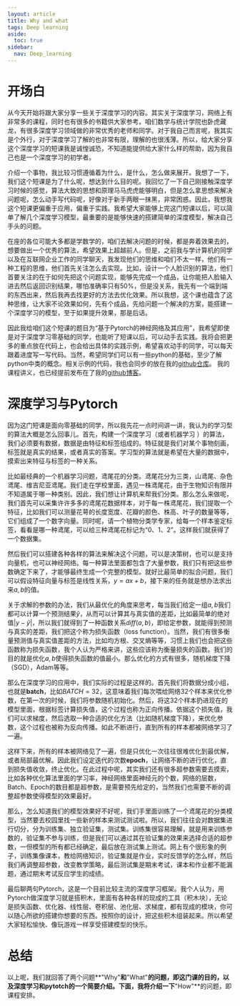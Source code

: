 ```yaml
---
layout: article
title: Why and what
tags: Deep learning
aside:
  toc: true
sidebar:
  nav: Deep_learning
---
```


# 开场白

从今天开始将跟大家分享一些关于深度学习的内容。其实关于深度学习，网络上有非常多的课程，同时也有很多的书籍供大家参考。咱们数学与统计学院也卧虎藏龙，有很多深度学习领域做的非常优秀的老师和同学。对于我自己而言呢，我其实是个外行，对于深度学习了解的也非常有限，理解的也很浅薄。所以，给大家分享这个深度学习的短课我是诚惶诚恐，不知道能提供给大家什么样的帮助，因为我自己也是一个深度学习的初学者。

介绍一个事物，我比较习惯遵循着为什么，是什么，怎么做来展开。我想了一下，我们这个短课是为了什么呢，想达到什么目的呢。我回忆了一下自己刚接触深度学习时候的感觉，算法大致的思想和原理马马虎虎能够明白，但是怎么拿思想来解决问题呢，怎么动手写代码呢，好像对于新手两眼一抹黑，非常困惑。因此，我想我这个短课更偏重于应用，偏重于实践。我希望大家能够上完这门短课以后，可以简单了解几个深度学习模型，最重要的是能够快速的搭建简单的深度模型，解决自己手头的问题。<!--more-->

在座的各位可能大多都是学数学的，咱们去解决问题的时候，都是奔着效果去的，想要做出一个优秀的算法，希望效果上超越前人。但是，之前我与学计算机的同学以及在互联网企业工作的同学聊天，我发现他们的思维和咱们不太一样，他们有一种工程的思维，他们首先关注怎么去实现。比如，设计一个人脸识别的算法，他们首要关注的在于如何先把这个问题实现，能够先完成一个成品，让你能把人脸输入进去然后返回识别结果，哪怕准确率只有50%，但是没关系，我先有一个端到端的东西出来，然后我再去找更好的方法去优化效果。所以我想，这个课也蕴含了这种思维，让大家不论效果如何，先有个成品，先给问题一个解决的方案，能搭建一个深度学习的模型，至于如果提升效果，那是后话。

因此我给咱们这个短课的题目为“基于Pytorch的神经网络及其应用”，我希望即使是对于深度学习零基础的同学，也能听了短课以后，可以动手去实践。我将会把更多的重点放在代码上，也会给出具体的实践示例，希望喜欢动手的同学，可以每天跟着进度写一写代码。当然，希望同学们可以有一些python的基础，至少了解python中类的概念。相关示例的代码，我也会同步的放在我的[github仓库](https://github.com/Wu-Haonan/Deep_learning_short_course/)。
我的课程讲义，也已经提前发布在了我的[github博客](https://wu-haonan.github.io/2022/01/10/Why_and_what.html)。

# 深度学习与Pytorch

因为这门短课是面向零基础的同学，所以我先花一点时间讲一讲，我认为的学习型的算法大概是怎么回事儿。首先，构建一个深度学习（或者机器学习 ）的算法，我们必须要有数据，数据是由特征和标签组成的。特征就是我们对某个事物刻画，标签就是真实的结果，或者真实的答案。学习型的算法就是希望在大量的数据中，摸索出来特征与标签的一种关系。

比如最经典的一个机器学习问题，鸢尾花的分类。鸢尾花分为三类，山鸢尾、杂色鸢尾、维吉尼亚鸢尾。我们走在学校里面，遇见一株鸢尾花，由于生物知识有限并不知道属于哪一种类别。因此，我们想让计算机来帮我们分类。那么怎么来做呢，我们首先可以采集许许多多的鸢尾花数据样本，对于每一株鸢尾花，我们提取一个特征，比如我们可以测量花萼的长度宽度、花瓣的颜色、株高、叶子的数量等等，它们组成了一个数字向量。同时呢，请一个植物分类学专家，给每一个样本鉴定标签，看看是哪一种鸢尾，可以给三种鸢尾花标记为“0、1、2”。这样我们就获得了一个数据集。

然后我们可以搭建各种各样的算法来解决这个问题，可以是决策树，也可以是支持向量机，也可以神经网络。每一种算法里面都包含了大量参数，我们只有把这些参数确定下来了，才能够最终生成一个完整的模型。就好比最简单的拟合问题，我们可以假设特征向量与标签是线性关系，${ y=ax+b }$，接下来的任务就是想办法求出来${ a,b }$的值。

关于求解的参数的办法，我们从最优化的角度来思考，每当我们给定一组${ a,b }$我们都可以计算一个预测结果${ \hat{y} }$，从而可以计算其与真实值的差距，比如最简单的绝对值${ \lvert y-\hat{y} \rvert }$，所以我们就得到了一种函数关系${ diff(a,b) }$，即给定参数，就能得到预测与真实的差距，我们把这个称为损失函数（loss function）。当然，我们有很多衡量预测值与真实值差距的方法，比如均方根、交叉熵等等，习惯上我们也会把这些函数称为损失函数，我个人认为严格来讲，这些应该称为衡量损失的函数。我们的目的就是优化${ a,b }$使得损失函数的值最小。那么优化的方式有很多，随机梯度下降（SGD），Adam等等。

那么在深度学习的应用中，我们实际的过程是这样的。首先我们将数据分成小组，也就是**batch**，比如${ BATCH=32 }$，这意味着我们每次喂给网络32个样本来优化参数，在第一次的时候，我们将参数随机初始化。然后，将这32个样本扔进现在的模型里面，根据标签计算损失值，这个过程也称为正向传播。依据这个损失值，我们可以求梯度，然后选取一种合适的优化方法（比如随机梯度下降），来优化参数，这个过程也被称为反向传播。如此不断进行，直到所有的样本都被网络学习了一遍。

这样下来，所有的样本被网络见了一遍，但是只优化一次往往很难优化到最优解，或者局部最优解。因此我们设定迭代的次数**epoch**，让网络不断的进行优化，直到损失值收敛，终止优化。在此过程中呢，其实我们还有很多超参数需要去摸索，比如各种优化算法里面的学习率，神经网络里面神经元的个数，网络的层数，Batch、Epoch的数目都是超参数，是需要预先给定的，当然我们也需要不断的调整超参数使得模型的效果最好。

那么，怎么知道我们的模型效果好不好呢，我们手里面训练了一个鸢尾花的分类模型，当然要去校园里找一些新的样本来测试测试啦。所以，我们往往会对数据集进行切分，分为训练集、独立验证集，测试集。训练集很容易理解，就是用来训练参数的，验证集不参与训练，但是我们可以通过其在验证集的效果来选择合适的超参数，一但模型的所有都已经确定，最后放在测试集上测试。网上有个很形象的例子，训练集像课本，教给网络知识，验证集就是作业，实时反馈学的怎么样，然后我们再调整超参数，改变教学策略，最后测试集是期末考试，课本和作业都不能漏题，通过期末考试反应学生的成绩。

最后聊两句Pytorch，这是一个目前比较主流的深度学习框架。我个人认为，用Pytorch做深度学习就是搭积木，里面有各种各样的现成的工具（积木块），无论是损失函数、优化器、线性层、卷积层、池化层、求梯度，都有现成的模块，你可以随心所欲的搭建你想要的东西。按照你的设计，把这些积木组装起来。所以希望大家轻松愉快、像玩游戏一样享受搭建模型的快乐。

# 总结

以上呢，我们就回答了两个问题**"Why"**和**"What"**的问题，即这门课的目的，以及深度学习和pytotch的一个简要介绍。下面，我将介绍一下**"How"**的问题，即课程安排。
